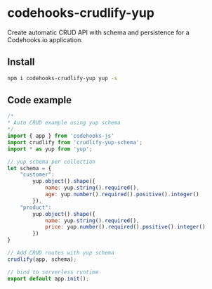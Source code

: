 # codehooks-crudlify-yup
Create automatic CRUD API with schema and persistence for a Codehooks.io application.

## Install
```bash
npm i codehooks-crudlify-yup yup -s
```

## Code example
```js
/*
* Auto CRUD example using yup schema
*/
import { app } from 'codehooks-js'
import crudlify from 'crudlify-yup-schema';
import * as yup from 'yup';

// yup schema per collection
let schema = {
    "customer":
        yup.object().shape({
            name: yup.string().required(),
            age: yup.number().required().positive().integer()
        }),
    "product":
        yup.object().shape({
            name: yup.string().required(),
            price: yup.number().required().positive().integer()
        })
}

// Add CRUD routes with yup schema
crudlify(app, schema);

// bind to serverless runtime
export default app.init();

```
